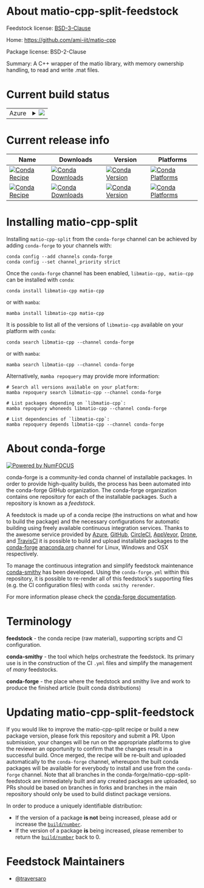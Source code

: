 About matio-cpp-split-feedstock
===============================

Feedstock license: [BSD-3-Clause](https://github.com/conda-forge/libmatio-cpp-feedstock/blob/main/LICENSE.txt)

Home: https://github.com/ami-iit/matio-cpp

Package license: BSD-2-Clause

Summary: A C++ wrapper of the matio library, with memory ownership handling, to read and write .mat files.

Current build status
====================


<table>
    
  <tr>
    <td>Azure</td>
    <td>
      <details>
        <summary>
          <a href="https://dev.azure.com/conda-forge/feedstock-builds/_build/latest?definitionId=17187&branchName=main">
            <img src="https://dev.azure.com/conda-forge/feedstock-builds/_apis/build/status/libmatio-cpp-feedstock?branchName=main">
          </a>
        </summary>
        <table>
          <thead><tr><th>Variant</th><th>Status</th></tr></thead>
          <tbody><tr>
              <td>linux_64</td>
              <td>
                <a href="https://dev.azure.com/conda-forge/feedstock-builds/_build/latest?definitionId=17187&branchName=main">
                  <img src="https://dev.azure.com/conda-forge/feedstock-builds/_apis/build/status/libmatio-cpp-feedstock?branchName=main&jobName=linux&configuration=linux%20linux_64_" alt="variant">
                </a>
              </td>
            </tr><tr>
              <td>linux_aarch64</td>
              <td>
                <a href="https://dev.azure.com/conda-forge/feedstock-builds/_build/latest?definitionId=17187&branchName=main">
                  <img src="https://dev.azure.com/conda-forge/feedstock-builds/_apis/build/status/libmatio-cpp-feedstock?branchName=main&jobName=linux&configuration=linux%20linux_aarch64_" alt="variant">
                </a>
              </td>
            </tr><tr>
              <td>linux_ppc64le</td>
              <td>
                <a href="https://dev.azure.com/conda-forge/feedstock-builds/_build/latest?definitionId=17187&branchName=main">
                  <img src="https://dev.azure.com/conda-forge/feedstock-builds/_apis/build/status/libmatio-cpp-feedstock?branchName=main&jobName=linux&configuration=linux%20linux_ppc64le_" alt="variant">
                </a>
              </td>
            </tr><tr>
              <td>osx_64</td>
              <td>
                <a href="https://dev.azure.com/conda-forge/feedstock-builds/_build/latest?definitionId=17187&branchName=main">
                  <img src="https://dev.azure.com/conda-forge/feedstock-builds/_apis/build/status/libmatio-cpp-feedstock?branchName=main&jobName=osx&configuration=osx%20osx_64_" alt="variant">
                </a>
              </td>
            </tr><tr>
              <td>osx_arm64</td>
              <td>
                <a href="https://dev.azure.com/conda-forge/feedstock-builds/_build/latest?definitionId=17187&branchName=main">
                  <img src="https://dev.azure.com/conda-forge/feedstock-builds/_apis/build/status/libmatio-cpp-feedstock?branchName=main&jobName=osx&configuration=osx%20osx_arm64_" alt="variant">
                </a>
              </td>
            </tr><tr>
              <td>win_64</td>
              <td>
                <a href="https://dev.azure.com/conda-forge/feedstock-builds/_build/latest?definitionId=17187&branchName=main">
                  <img src="https://dev.azure.com/conda-forge/feedstock-builds/_apis/build/status/libmatio-cpp-feedstock?branchName=main&jobName=win&configuration=win%20win_64_" alt="variant">
                </a>
              </td>
            </tr>
          </tbody>
        </table>
      </details>
    </td>
  </tr>
</table>

Current release info
====================

| Name | Downloads | Version | Platforms |
| --- | --- | --- | --- |
| [![Conda Recipe](https://img.shields.io/badge/recipe-libmatio--cpp-green.svg)](https://anaconda.org/conda-forge/libmatio-cpp) | [![Conda Downloads](https://img.shields.io/conda/dn/conda-forge/libmatio-cpp.svg)](https://anaconda.org/conda-forge/libmatio-cpp) | [![Conda Version](https://img.shields.io/conda/vn/conda-forge/libmatio-cpp.svg)](https://anaconda.org/conda-forge/libmatio-cpp) | [![Conda Platforms](https://img.shields.io/conda/pn/conda-forge/libmatio-cpp.svg)](https://anaconda.org/conda-forge/libmatio-cpp) |
| [![Conda Recipe](https://img.shields.io/badge/recipe-matio--cpp-green.svg)](https://anaconda.org/conda-forge/matio-cpp) | [![Conda Downloads](https://img.shields.io/conda/dn/conda-forge/matio-cpp.svg)](https://anaconda.org/conda-forge/matio-cpp) | [![Conda Version](https://img.shields.io/conda/vn/conda-forge/matio-cpp.svg)](https://anaconda.org/conda-forge/matio-cpp) | [![Conda Platforms](https://img.shields.io/conda/pn/conda-forge/matio-cpp.svg)](https://anaconda.org/conda-forge/matio-cpp) |

Installing matio-cpp-split
==========================

Installing `matio-cpp-split` from the `conda-forge` channel can be achieved by adding `conda-forge` to your channels with:

```
conda config --add channels conda-forge
conda config --set channel_priority strict
```

Once the `conda-forge` channel has been enabled, `libmatio-cpp, matio-cpp` can be installed with `conda`:

```
conda install libmatio-cpp matio-cpp
```

or with `mamba`:

```
mamba install libmatio-cpp matio-cpp
```

It is possible to list all of the versions of `libmatio-cpp` available on your platform with `conda`:

```
conda search libmatio-cpp --channel conda-forge
```

or with `mamba`:

```
mamba search libmatio-cpp --channel conda-forge
```

Alternatively, `mamba repoquery` may provide more information:

```
# Search all versions available on your platform:
mamba repoquery search libmatio-cpp --channel conda-forge

# List packages depending on `libmatio-cpp`:
mamba repoquery whoneeds libmatio-cpp --channel conda-forge

# List dependencies of `libmatio-cpp`:
mamba repoquery depends libmatio-cpp --channel conda-forge
```


About conda-forge
=================

[![Powered by
NumFOCUS](https://img.shields.io/badge/powered%20by-NumFOCUS-orange.svg?style=flat&colorA=E1523D&colorB=007D8A)](https://numfocus.org)

conda-forge is a community-led conda channel of installable packages.
In order to provide high-quality builds, the process has been automated into the
conda-forge GitHub organization. The conda-forge organization contains one repository
for each of the installable packages. Such a repository is known as a *feedstock*.

A feedstock is made up of a conda recipe (the instructions on what and how to build
the package) and the necessary configurations for automatic building using freely
available continuous integration services. Thanks to the awesome service provided by
[Azure](https://azure.microsoft.com/en-us/services/devops/), [GitHub](https://github.com/),
[CircleCI](https://circleci.com/), [AppVeyor](https://www.appveyor.com/),
[Drone](https://cloud.drone.io/welcome), and [TravisCI](https://travis-ci.com/)
it is possible to build and upload installable packages to the
[conda-forge](https://anaconda.org/conda-forge) [anaconda.org](https://anaconda.org/)
channel for Linux, Windows and OSX respectively.

To manage the continuous integration and simplify feedstock maintenance
[conda-smithy](https://github.com/conda-forge/conda-smithy) has been developed.
Using the ``conda-forge.yml`` within this repository, it is possible to re-render all of
this feedstock's supporting files (e.g. the CI configuration files) with ``conda smithy rerender``.

For more information please check the [conda-forge documentation](https://conda-forge.org/docs/).

Terminology
===========

**feedstock** - the conda recipe (raw material), supporting scripts and CI configuration.

**conda-smithy** - the tool which helps orchestrate the feedstock.
                   Its primary use is in the construction of the CI ``.yml`` files
                   and simplify the management of *many* feedstocks.

**conda-forge** - the place where the feedstock and smithy live and work to
                  produce the finished article (built conda distributions)


Updating matio-cpp-split-feedstock
==================================

If you would like to improve the matio-cpp-split recipe or build a new
package version, please fork this repository and submit a PR. Upon submission,
your changes will be run on the appropriate platforms to give the reviewer an
opportunity to confirm that the changes result in a successful build. Once
merged, the recipe will be re-built and uploaded automatically to the
`conda-forge` channel, whereupon the built conda packages will be available for
everybody to install and use from the `conda-forge` channel.
Note that all branches in the conda-forge/matio-cpp-split-feedstock are
immediately built and any created packages are uploaded, so PRs should be based
on branches in forks and branches in the main repository should only be used to
build distinct package versions.

In order to produce a uniquely identifiable distribution:
 * If the version of a package **is not** being increased, please add or increase
   the [``build/number``](https://docs.conda.io/projects/conda-build/en/latest/resources/define-metadata.html#build-number-and-string).
 * If the version of a package **is** being increased, please remember to return
   the [``build/number``](https://docs.conda.io/projects/conda-build/en/latest/resources/define-metadata.html#build-number-and-string)
   back to 0.

Feedstock Maintainers
=====================

* [@traversaro](https://github.com/traversaro/)

